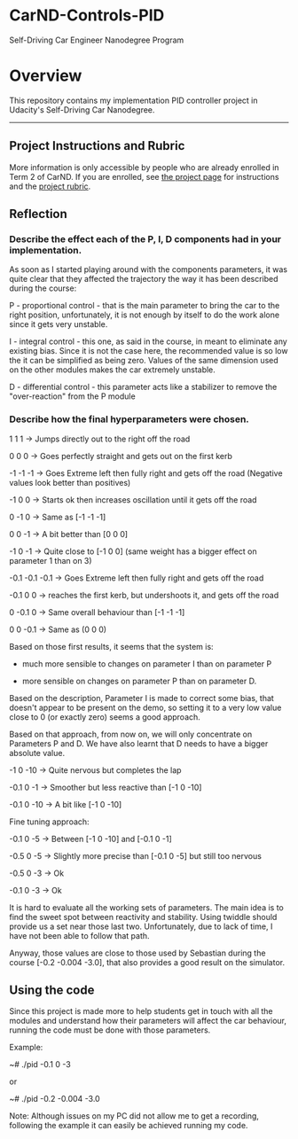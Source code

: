 # CarND-Controls-PID
Self-Driving Car Engineer Nanodegree Program

# Overview
This repository contains my implementation PID controller project in Udacity's Self-Driving Car Nanodegree.

---

## Project Instructions and Rubric

More information is only accessible by people who are already enrolled in Term 2 of CarND. If you are enrolled, see [the project page](https://classroom.udacity.com/nanodegrees/nd013/parts/40f38239-66b6-46ec-ae68-03afd8a601c8/modules/f1820894-8322-4bb3-81aa-b26b3c6dcbaf/lessons/e8235395-22dd-4b87-88e0-d108c5e5bbf4/concepts/6a4d8d42-6a04-4aa6-b284-1697c0fd6562) for instructions and the [project rubric](https://review.udacity.com/#!/rubrics/824/view).

## Reflection

### Describe the effect each of the P, I, D components had in your implementation.

As soon as I started playing around with the components parameters, it was quite clear that they affected the trajectory the way it has been described during the course:

P - proportional control - that is the main parameter to bring the car to the right position, unfortunately, it is not enough by itself to do the work alone since it gets very unstable.

I - integral control - this one, as said in the course, in meant to eliminate any existing bias. Since it is not the case here, the recommended value is so low the it can be simplified as being zero. Values of the same dimension used on the other modules makes the car extremely unstable.

D - differential control - this parameter acts like a stabilizer to remove the "over-reaction" from the P module

### Describe how the final hyperparameters were chosen.

1 1 1 -> Jumps directly out to the right off the road

0 0 0 -> Goes perfectly straight and gets out on the first kerb

-1 -1 -1 -> Goes Extreme left then fully right and gets off the road (Negative values look better than positives)

-1 0 0 -> Starts ok then increases oscillation until it gets off the road

0 -1 0 -> Same as [-1 -1 -1]

0 0 -1 -> A bit better than [0 0 0]

-1 0 -1 -> Quite close to [-1 0 0] (same weight has a bigger effect on parameter 1 than on 3)

-0.1 -0.1 -0.1 -> Goes Extreme left then fully right and gets off the road

-0.1 0 0 -> reaches the first kerb, but undershoots it, and gets off the road

0 -0.1 0 -> Same overall behaviour than [-1 -1 -1] 

0 0 -0.1 -> Same as (0 0 0)


Based on those first results, it seems that the system is:

- much more sensible to changes on parameter I than on parameter P

- more sensible on changes on parameter P than on parameter D.


Based on the description, Parameter I is made to correct some bias, that doesn't appear to be present on the demo, so setting it to a very low value close to 0 (or exactly zero) seems a good approach.

Based on that approach, from now on, we will only concentrate on Parameters P and D. We have also learnt that D needs to have a bigger absolute value.

-1 0 -10 -> Quite nervous but completes the lap

-0.1 0 -1 -> Smoother but less reactive than [-1 0 -10]

-0.1 0 -10 -> A bit like [-1 0 -10]


Fine tuning approach:

-0.1 0 -5 -> Between [-1 0 -10] and [-0.1 0 -1]

-0.5 0 -5 -> Slightly more precise than [-0.1 0 -5] but still too nervous

-0.5 0 -3 -> Ok

-0.1 0 -3 -> Ok


It is hard to evaluate all the working sets of parameters. The main idea is to find the sweet spot between reactivity and stability.
Using twiddle should provide us a set near those last two. Unfortunately, due to lack of time, I have not been able to follow that path.

Anyway, those values are close to those used by Sebastian during the course [-0.2 -0.004 -3.0], that also provides a good result on the simulator.

## Using the code

Since this project is made more to help students get in touch with all the modules and understand how their parameters will affect the car behaviour, running the code must be done with those parameters.

Example:

~# ./pid -0.1 0 -3

or 

~# ./pid -0.2 -0.004 -3.0

Note: Although issues on my PC did not allow me to get a recording, following the example it can easily be achieved running my code.



